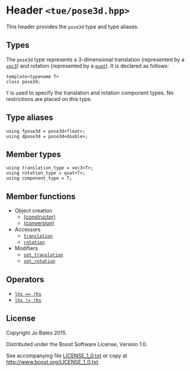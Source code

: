 Header `<tue/pose3d.hpp>`
===============
This header provides the `pose3d` type and type aliases.

Types
-----
The `pose3d` type represents a 3-dimensional translation (represented by a
[`vec3`](vec.md)) and rotation (represented by a [`quat`](quat.md)). It is
declared as follows:

    template<typename T>
    class pose3d;

`T` is used to specify the translation and rotation component types. No
restrictions are placed on this type.

Type aliases
------------
    using fpose3d = pose3d<float>;
    using dpose3d = pose3d<double>;

Member types
------------
    using translation_type = vec3<T>;
    using rotation_type = quat<T>;
    using component_type = T;

Member functions
----------------
- Object creation
    - [(constructor)](../functions/pose3d/constructor.md)
    - [(conversion)](../functions/pose3d/conversion.md)
- Accessors
    - [`translation`](../functions/pose3d/translation.md)
	- [`rotation`](../functions/pose3d/rotation.md)
- Modifiers
    - [`set_translation`](../functions/pose3d/set_translation.md)
    - [`set_rotation`](../functions/pose3d/set_rotation.md)

Operators
---------
- [`lhs == rhs`](../operators/pose3d/equal_to.md)
- [`lhs != rhs`](../operators/pose3d/not_equal_to.md)

License
-------
Copyright Jo Bates 2015.

Distributed under the Boost Software License, Version 1.0.

See accompanying file [LICENSE_1_0.txt](../../LICENSE_1_0.txt) or copy at
http://www.boost.org/LICENSE_1_0.txt.
